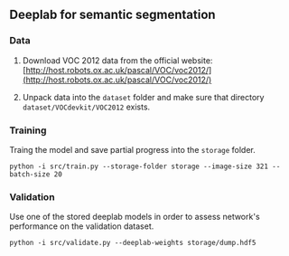## Deeplab for semantic segmentation


### Data

1. Download VOC 2012 data from the official website: [http://host.robots.ox.ac.uk/pascal/VOC/voc2012/](http://host.robots.ox.ac.uk/pascal/VOC/voc2012/)

2. Unpack data into the `dataset` folder and make sure that directory `dataset/VOCdevkit/VOC2012` exists.

### Training

Traing the model and save partial progress into the `storage` folder.

```
python -i src/train.py --storage-folder storage --image-size 321 --batch-size 20
```


### Validation

Use one of the stored deeplab models in order to assess network's performance on the validation dataset.

```
python -i src/validate.py --deeplab-weights storage/dump.hdf5
```
